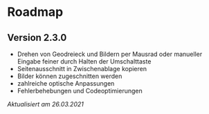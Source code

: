 # Roadmap

## Version 2.3.0
- Drehen von Geodreieck und Bildern per Mausrad oder manueller Eingabe feiner durch Halten der Umschalttaste
- Seitenausschnitt in Zwischenablage kopieren
- Bilder können zugeschnitten werden
- zahlreiche optische Anpassungen
- Fehlerbehebungen und Codeoptimierungen

*Aktualisiert am 26.03.2021*
